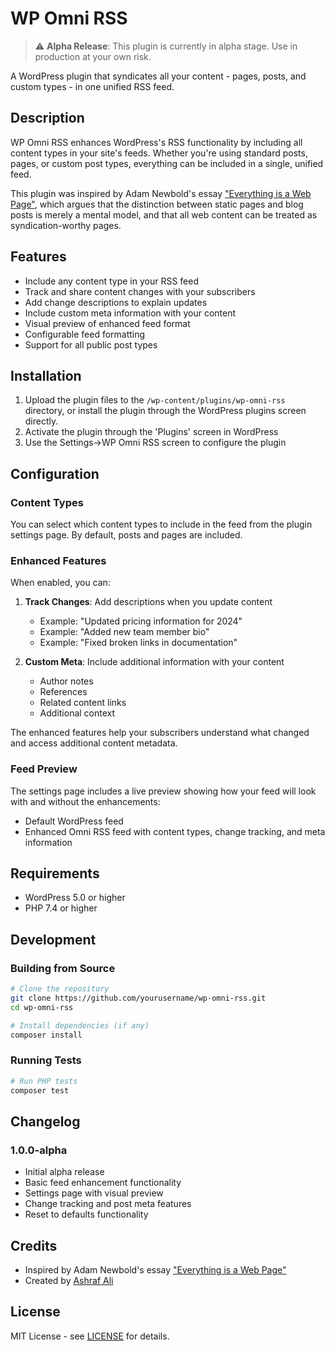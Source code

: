 # WP Omni RSS

> ⚠️ **Alpha Release**: This plugin is currently in alpha stage. Use in production at your own risk.

A WordPress plugin that syndicates all your content - pages, posts, and custom types - in one unified RSS feed.

## Description

WP Omni RSS enhances WordPress's RSS functionality by including all content types in your site's feeds. Whether you're using standard posts, pages, or custom post types, everything can be included in a single, unified feed.

This plugin was inspired by Adam Newbold's essay ["Everything is a Web Page"](https://notes.neatnik.net/2025/01/everything-is-a-web-page), which argues that the distinction between static pages and blog posts is merely a mental model, and that all web content can be treated as syndication-worthy pages.

## Features

* Include any content type in your RSS feed
* Track and share content changes with your subscribers
* Add change descriptions to explain updates
* Include custom meta information with your content
* Visual preview of enhanced feed format
* Configurable feed formatting
* Support for all public post types

## Installation

1. Upload the plugin files to the `/wp-content/plugins/wp-omni-rss` directory, or install the plugin through the WordPress plugins screen directly.
2. Activate the plugin through the 'Plugins' screen in WordPress
3. Use the Settings->WP Omni RSS screen to configure the plugin

## Configuration

### Content Types
You can select which content types to include in the feed from the plugin settings page. By default, posts and pages are included.

### Enhanced Features
When enabled, you can:
1. **Track Changes**: Add descriptions when you update content
   - Example: "Updated pricing information for 2024"
   - Example: "Added new team member bio"
   - Example: "Fixed broken links in documentation"

2. **Custom Meta**: Include additional information with your content
   - Author notes
   - References
   - Related content links
   - Additional context

The enhanced features help your subscribers understand what changed and access additional content metadata.

### Feed Preview
The settings page includes a live preview showing how your feed will look with and without the enhancements:
- Default WordPress feed
- Enhanced Omni RSS feed with content types, change tracking, and meta information

## Requirements

- WordPress 5.0 or higher
- PHP 7.4 or higher

## Development

### Building from Source

```bash
# Clone the repository
git clone https://github.com/yourusername/wp-omni-rss.git
cd wp-omni-rss

# Install dependencies (if any)
composer install
```

### Running Tests

```bash
# Run PHP tests
composer test
```

## Changelog

### 1.0.0-alpha
* Initial alpha release
* Basic feed enhancement functionality
* Settings page with visual preview
* Change tracking and post meta features
* Reset to defaults functionality

## Credits

* Inspired by Adam Newbold's essay ["Everything is a Web Page"](https://notes.neatnik.net/2025/01/everything-is-a-web-page)
* Created by [Ashraf Ali](https://ashrafali.net)

## License

MIT License - see [LICENSE](LICENSE) for details. 